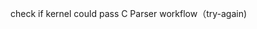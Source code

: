 <!--
    SPDX-License-Identifier: GPL-2.0-only
    Copyright 2022, tyyteam(Qingtao Liu, Yang Lei, Yang Chen)
    qtliu@mail.ustc.edu.cn, le24@mail.ustc.edu.cn, chenyangcs@mail.ustc.edu.cn
-->
check if kernel could pass C Parser workflow（try-again)
